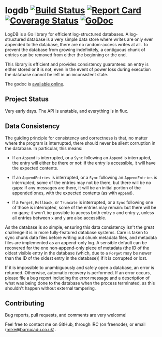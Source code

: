 logdb [![Build Status][travis-badge]][travis] [![Report Card][goreport-badge]][goreport] [![Coverage Status][coveralls-badge]][coveralls] [![GoDoc][godoc-badge]][godoc]
=====

LogDB is a Go library for efficient log-structured databases.  A log-structured
database is a very simple data store where writes are only ever appended to the
database, there are no random-access writes at all.  To prevent the database
from growing indefinitely, a contiguous chunk of entries can be removed from
either the beginning or the end.

This library is efficient and provides consistency guarantees: an entry is
either stored or it is not, even in the event of power loss during execution
the database cannot be left in an inconsistent state.

The godoc is [available online][godoc].

[travis]: <https://travis-ci.org/barrucadu/logdb>
[travis-badge]: <https://travis-ci.org/barrucadu/logdb.svg?branch=master>
[goreport]: <https://goreportcard.com/report/github.com/barrucadu/logdb>
[goreport-badge]: <https://img.shields.io/badge/go_report-A-brightgreen.svg?style=flat>
[coveralls]: <https://coveralls.io/r/barrucadu/logdb?branch=master>
[coveralls-badge]: <https://coveralls.io/repos/barrucadu/logdb/badge.svg?branch=master>
[godoc]: <https://godoc.org/github.com/barrucadu/logdb>
[godoc-badge]: <https://godoc.org/github.com/barrucadu/logdb?status.svg>


Project Status
--------------

Very early days.  The API is unstable, and everything is in flux.


Data Consistency
----------------

The guiding principle for consistency and correctness is that, no
matter where the program is interrupted, there should never be silent
corruption in the database. In particular, this means:

- If an `Append` is interrupted, or a `Sync` following an `Append` is
  interrupted, the entry will either be there or not: if the entry is
  accessible, it will have the expected contents.

- If an `AppendEntries` is interrupted, or a `Sync` following an
  `AppendEntries` is interrupted, some of the entries may not be
  there, but there will be no gaps: if any messages are there, it will
  be an initial portion of the appended ones, with the expected
  contents (as with `Append`).

- If a `Forget`, `Rollback`, or `Truncate` is interrupted, or a `Sync`
  following one of those is interrupted, some of the entries may
  remain: but there will be no gaps; it won't be possible to access
  both entry `x` and entry `y`, unless all entries between `x` and `y`
  are also accessible.

As the database is so simple, ensuring this data consistency isn't the
great challenge it is in more fully-featured database systems. Care is
taken to sync chunk data files before writing out chunk metadata
files, and metadata files are implemented as an append-only log. A
sensible default can be recovered for the one non-append-only piece of
metadata (the ID of the oldest visible entry in the database (which,
due to a `Forget` may be newer than the ID of the oldest entry in the
database)) if it is corrupted or lost.

If it is impossible to unambiguously and safely open a database, an
error is returned. Otherwise, automatic recovery is performed. If an
error occurs, please file a bug report including the error message and
a description of what was being done to the database when the process
terminated, as this shouldn't happen without external tampering.


Contributing
------------

Bug reports, pull requests, and comments are very welcome!

Feel free to contact me on GitHub, through IRC (on freenode), or email
(mike@barrucadu.co.uk).
